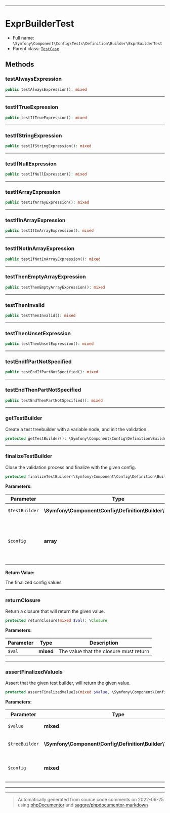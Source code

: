 ***

# ExprBuilderTest





* Full name: `\Symfony\Component\Config\Tests\Definition\Builder\ExprBuilderTest`
* Parent class: [`TestCase`](../../../../../../PHPUnit/Framework/TestCase.md)




## Methods


### testAlwaysExpression



```php
public testAlwaysExpression(): mixed
```











***

### testIfTrueExpression



```php
public testIfTrueExpression(): mixed
```











***

### testIfStringExpression



```php
public testIfStringExpression(): mixed
```











***

### testIfNullExpression



```php
public testIfNullExpression(): mixed
```











***

### testIfArrayExpression



```php
public testIfArrayExpression(): mixed
```











***

### testIfInArrayExpression



```php
public testIfInArrayExpression(): mixed
```











***

### testIfNotInArrayExpression



```php
public testIfNotInArrayExpression(): mixed
```











***

### testThenEmptyArrayExpression



```php
public testThenEmptyArrayExpression(): mixed
```











***

### testThenInvalid



```php
public testThenInvalid(): mixed
```











***

### testThenUnsetExpression



```php
public testThenUnsetExpression(): mixed
```











***

### testEndIfPartNotSpecified



```php
public testEndIfPartNotSpecified(): mixed
```











***

### testEndThenPartNotSpecified



```php
public testEndThenPartNotSpecified(): mixed
```











***

### getTestBuilder

Create a test treebuilder with a variable node, and init the validation.

```php
protected getTestBuilder(): \Symfony\Component\Config\Definition\Builder\TreeBuilder
```











***

### finalizeTestBuilder

Close the validation process and finalize with the given config.

```php
protected finalizeTestBuilder(\Symfony\Component\Config\Definition\Builder\TreeBuilder $testBuilder, array $config = null): array
```








**Parameters:**

| Parameter | Type | Description |
|-----------|------|-------------|
| `$testBuilder` | **\Symfony\Component\Config\Definition\Builder\TreeBuilder** | The tree builder to finalize |
| `$config` | **array** | The config you want to use for the finalization, if nothing provided<br />a simple array(&#039;key&#039;=&gt;&#039;value&#039;) will be used |


**Return Value:**

The finalized config values



***

### returnClosure

Return a closure that will return the given value.

```php
protected returnClosure(mixed $val): \Closure
```








**Parameters:**

| Parameter | Type | Description |
|-----------|------|-------------|
| `$val` | **mixed** | The value that the closure must return |




***

### assertFinalizedValueIs

Assert that the given test builder, will return the given value.

```php
protected assertFinalizedValueIs(mixed $value, \Symfony\Component\Config\Definition\Builder\TreeBuilder $treeBuilder, mixed $config = null): mixed
```








**Parameters:**

| Parameter | Type | Description |
|-----------|------|-------------|
| `$value` | **mixed** | The value to test |
| `$treeBuilder` | **\Symfony\Component\Config\Definition\Builder\TreeBuilder** | The tree builder to finalize |
| `$config` | **mixed** | The config values that new to be finalized |




***


***
> Automatically generated from source code comments on 2022-06-25 using [phpDocumentor](http://www.phpdoc.org/) and [saggre/phpdocumentor-markdown](https://github.com/Saggre/phpDocumentor-markdown)
